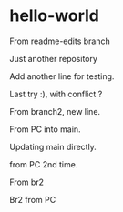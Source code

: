 # hello-world
From readme-edits branch

Just another repository

Add another line for testing.

Last try :), with conflict ?

From branch2, new line.

From PC into main.

Updating main directly.

from PC 2nd time.

From br2

Br2 from PC